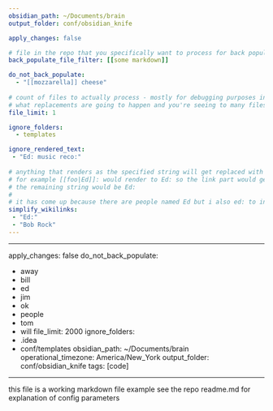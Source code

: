 ```yaml
---
obsidian_path: ~/Documents/brain
output_folder: conf/obsidian_knife

apply_changes: false

# file in the repo that you specifically want to process for back populating - used for debugging purposes
back_populate_file_filter: [[some markdown]]

do_not_back_populate: 
  - "[[mozzarella]] cheese"
  
# count of files to actually process - mostly for debugging purposes in case you want to find out
# what replacements are going to happen and you're seeing to many files
file_limit: 1

ignore_folders:
  - templates

ignore_rendered_text:
 - "Ed: music reco:"
 
# anything that renders as the specified string will get replaced with the specified string
# for example [[foo|Ed]]: would render to Ed: so the link part would get replaced with Ed so
# the remaining string would be Ed:
#
# it has come up because there are people named Ed but i also ed: to indicate editorial
simplify_wikilinks:
 - "Ed:"
 - "Bob Rock"
---
```


---
apply_changes: false
do_not_back_populate:
  - away
  - bill
  - ed
  - jim
  - ok
  - people
  - tom
  - will
file_limit: 2000
ignore_folders:
  - .idea
  - conf/templates
obsidian_path: ~/Documents/brain
operational_timezone: America/New_York
output_folder: conf/obsidian_knife
tags: [code]
---

this file is a working markdown file example see the repo readme.md for explanation of config parameters
